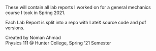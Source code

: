 These will contain all lab reports I worked on for a general mechanics course I took in Spring 2021. 

Each Lab Report is split into a repo with LateX source code and pdf versions. 

Created by Noman Ahmad  
Physics 111 @ Hunter College, Spring '21 Semester
